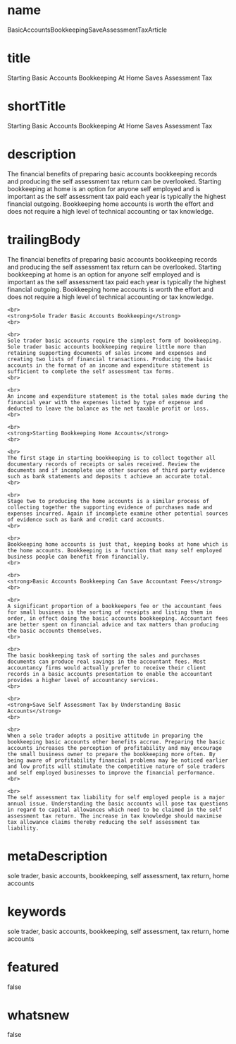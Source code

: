 # name
BasicAccountsBookkeepingSaveAssessmentTaxArticle

# title
Starting Basic Accounts Bookkeeping At Home Saves Assessment Tax

# shortTitle
Starting Basic Accounts Bookkeeping At Home Saves Assessment Tax

# description
<p>The financial benefits of preparing basic accounts bookkeeping records and producing the self assessment tax return can be overlooked. Starting bookkeeping at home is an option for anyone self employed and is important as the self assessment tax paid each year is typically the highest financial outgoing. Bookkeeping home accounts is worth the effort and does not require a high level of technical accounting or tax knowledge.</p>

# trailingBody
<p>
    The financial benefits of preparing basic accounts bookkeeping records and producing the self assessment tax return can be overlooked. Starting bookkeeping at home is an option for anyone self employed and is important as the self assessment tax paid each year is typically the highest financial outgoing. Bookkeeping home accounts is worth the effort and does not require a high level of technical accounting or tax knowledge.
    <br>
     
    <br>
    <strong>Sole Trader Basic Accounts Bookkeeping</strong>
    <br>
     
    <br>
    Sole trader basic accounts require the simplest form of bookkeeping. Sole trader basic accounts bookkeeping require little more than retaining supporting documents of sales income and expenses and creating two lists of financial transactions. Producing the basic accounts in the format of an income and expenditure statement is sufficient to complete the self assessment tax forms.
    <br>
     
    <br>
    An income and expenditure statement is the total sales made during the financial year with the expenses listed by type of expense and deducted to leave the balance as the net taxable profit or loss.
    <br>
     
    <br>
    <strong>Starting Bookkeeping Home Accounts</strong>
    <br>
     
    <br>
    The first stage in starting bookkeeping is to collect together all documentary records of receipts or sales received. Review the documents and if incomplete use other sources of third party evidence such as bank statements and deposits t achieve an accurate total.
    <br>
     
    <br>
    Stage two to producing the home accounts is a similar process of collecting together the supporting evidence of purchases made and expenses incurred. Again if incomplete examine other potential sources of evidence such as bank and credit card accounts.
    <br>
     
    <br>
    Bookkeeping home accounts is just that, keeping books at home which is the home accounts. Bookkeeping is a function that many self employed business people can benefit from financially.
    <br>
     
    <br>
    <strong>Basic Accounts Bookkeeping Can Save Accountant Fees</strong>
    <br>
     
    <br>
    A significant proportion of a bookkeepers fee or the accountant fees for small business is the sorting of receipts and listing them in order, in effect doing the basic accounts bookkeeping. Accountant fees are better spent on financial advice and tax matters than producing the basic accounts themselves.
    <br>
     
    <br>
    The basic bookkeeping task of sorting the sales and purchases documents can produce real savings in the accountant fees. Most accountancy firms would actually prefer to receive their client records in a basic accounts presentation to enable the accountant provides a higher level of accountancy services.
    <br>
     
    <br>
    <strong>Save Self Assessment Tax by Understanding Basic Accounts</strong>
    <br>
     
    <br>
    When a sole trader adopts a positive attitude in preparing the bookkeeping basic accounts other benefits accrue. Preparing the basic accounts increases the perception of profitability and may encourage the small business owner to prepare the bookkeeping more often. By being aware of profitability financial problems may be noticed earlier and low profits will stimulate the competitive nature of sole traders and self employed businesses to improve the financial performance.
    <br>
     
    <br>
    The self assessment tax liability for self employed people is a major annual issue. Understanding the basic accounts will pose tax questions in regard to capital allowances which need to be claimed in the self assessment tax return. The increase in tax knowledge should maximise tax allowance claims thereby reducing the self assessment tax liability.
</p>


# metaDescription
sole trader, basic accounts, bookkeeping, self assessment, tax return, home accounts

# keywords
sole trader, basic accounts, bookkeeping, self assessment, tax return, home accounts

# featured
false

# whatsnew
false
